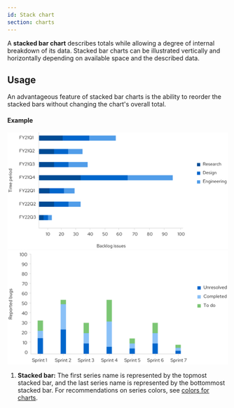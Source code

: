 ```yaml
---
id: Stack chart
section: charts
---
```

A **stacked bar chart** describes totals while allowing a degree of internal breakdown of its data. Stacked bar charts can be illustrated vertically and horizontally depending on available space and the described data.

## Usage 
An advantageous feature of stacked bar charts is the ability to reorder the stacked bars without changing the chart's overall total.

#### Example
<img src="./img/horizontal-stacked-bar-chart.png" alt="Horizontal stacked bar chart" width="690"/>

<br/>

<img src="./img/vertical-stacked-bar-chart.png" alt="Vertical stacked bar chart" width="663"/>

1. **Stacked bar:** The first series name is represented by the topmost stacked bar, and the last series name is represented by the bottommost stacked bar. For recommendations on series colors, see [colors for charts](/guidelines/colors-for-charts).
